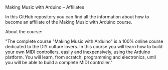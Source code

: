 Making Music with Arduino – Affiliates

In this GitHub repository you can find all the information about how to become an affiliate of the Making Music with Arduino course.

About the course:

"The complete course "Making Music with Arduino" is a 100% online course dedicated to the DIY culture lovers. In this course you will learn how to build your own MIDI controllers, easily and inexpensively, using the Arduino platform. You will learn, from scratch, programming and electronics, until you will be able to build a complete MIDI controller."
